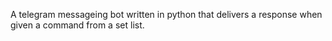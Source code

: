 A telegram messageing bot written in python that delivers a response when given a command from a set list.
